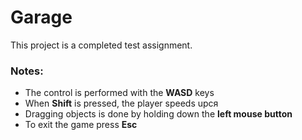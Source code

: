# Garage

This project is a completed test assignment.

### Notes:
* The control is performed with the **WASD** keys
* When **Shift** is pressed, the player speeds upся
* Dragging objects is done by holding down the **left mouse button**
* To exit the game press **Esc**
